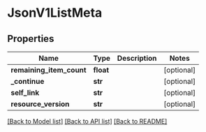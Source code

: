 # JsonV1ListMeta


## Properties
Name | Type | Description | Notes
------------ | ------------- | ------------- | -------------
**remaining_item_count** | **float** |  | [optional] 
**_continue** | **str** |  | [optional] 
**self_link** | **str** |  | [optional] 
**resource_version** | **str** |  | [optional] 

[[Back to Model list]](../README.md#documentation-for-models) [[Back to API list]](../README.md#documentation-for-api-endpoints) [[Back to README]](../README.md)



